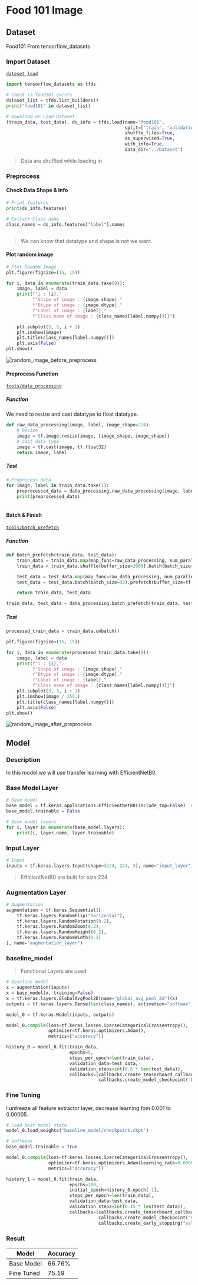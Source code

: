 # Food 101 Image 

## Dataset
Food101 From tensorflow_datasets

### Import Dataset

[`dateset_load`]()
```python
import tensorflow_datasets as tfds

# Check is food101 exists
dataset_list = tfds.list_builders()
print("food101" in dataset_list)

# Download or Load Dataset
(train_data, test_data), ds_info = tfds.load(name="food101",
                                             split=["train", "validation"],
                                             shuffle_files=True,
                                             as_supervised=True,
                                             with_info=True,
                                             data_dir="../Dataset")
```
> Data are shuffled while loading in

### Preprocess

#### Check Data Shape & Info
```python
# Print features
print(ds_info.features)

# Extract Class name
class_names = ds_info.features["label"].names
```

```shell

```

> We can know that datatype and shape is not we want.

#### Plot random image
```python
# Plot Random Image
plt.figure(figsize=(15, 15))

for i, data in enumerate(train_data.take(9)):
    image, label = data
    print(f"i : {i},"
          f"Shape of image : {image.shape},"
          f"Dtype of image : {image.dtype},"
          f"Label of image : {label},"
          f"Class name of image : {class_names[label.numpy()]}")

    plt.subplot(3, 3, i + 1)
    plt.imshow(image)
    plt.title(class_names[label.numpy()])
    plt.axis(False)
plt.show()
```

![random_image_before_preprocess]()

#### Preprocess Function
[`tools/data_processing`]()
##### Function
We need to resize and cast datatype to float datatype.
```python
def raw_data_processing(image, label, image_shape=224):
    # Resize
    image = tf.image.resize(image, [image_shape, image_shape])
    # Cast data type
    image = tf.cast(image, tf.float32)
    return image, label
```

##### Test
```python
# Preprocess data
for image, label in train_data.take(1):
    preprocessed_data = data_processing.raw_data_processing(image, label)
    print(preprocessed_data)
```

```shell

```

#### Batch & Finish
[`tools/batch_prefetch`]()

##### Function
```python
def batch_prefetch(train_data, test_data):
    train_data = train_data.map(map_func=raw_data_processing, num_parallel_calls=tf.data.AUTOTUNE)
    train_data = train_data.shuffle(buffer_size=2000).batch(batch_size=32).prefetch(buffer_size=tf.data.AUTOTUNE)

    test_data = test_data.map(map_func=raw_data_processing, num_parallel_calls=tf.data.AUTOTUNE)
    test_data = test_data.batch(batch_size=32).prefetch(buffer_size=tf.data.AUTOTUNE)

    return train_data, test_data
```

```python
train_data, test_data = data_processing.batch_prefetch(train_data, test_data)
```

##### Test
```python
processed_train_data = train_data.unbatch()

plt.figure(figsize=(15, 15))

for i, data in enumerate(processed_train_data.take(9)):
    image, label = data
    print(f"i : {i},"
          f"Shape of image : {image.shape},"
          f"Dtype of image : {image.dtype},"
          f"Label of image : {label},"
          f"Class name of image : {class_names[label.numpy()]}")
    plt.subplot(3, 3, i + 1)
    plt.imshow(image / 255.)
    plt.title(class_names[label.numpy()])
    plt.axis(False)
plt.show()
```

![random_image_after_preprocess]()

## Model

### Description
In this model we will use transfer learning with EfficientNetB0.

### Base Model Layer

```python
# Base model
base_model = tf.keras.applications.EfficientNetB0(include_top=False)  # Freeze top layer
base_model.trainable = False

# Base model layers
for i, layer in enumerate(base_model.layers):
    print(i, layer.name, layer.trainable)
```

### Input Layer
```python
# Input
inputs = tf.keras.layers.Input(shape=(224, 224, 3), name="input_layer")
```
> EfficientNetB0 are built for size 224

### Augmentation Layer
```python
# Augmentation
augmentation = tf.keras.Sequential([
    tf.keras.layers.RandomFlip("horizontal"),
    tf.keras.layers.RandomRotation(0.2),
    tf.keras.layers.RandomZoom(0.2),
    tf.keras.layers.RandomHeight(0.2),
    tf.keras.layers.RandomWidth(0.2)
], name="augmentation_layer")
```

### baseline_model
> Functional Layers are used
```python
# Baseline model
x = augmentation(inputs)
x = base_model(x, training=False)
x = tf.keras.layers.GlobalAvgPool2D(name="global_avg_pool_2d")(x)
outputs = tf.keras.layers.Dense(len(class_names), activation="softmax", name="output_layer")(x)

model_0 = tf.keras.Model(inputs, outputs)

model_0.compile(loss=tf.keras.losses.SparseCategoricalCrossentropy(),
                optimizer=tf.keras.optimizers.Adam(),
                metrics=["accuracy"])

history_0 = model_0.fit(train_data,
                        epochs=5,
                        steps_per_epoch=len(train_data),
                        validation_data=test_data,
                        validation_steps=int(0.5 * len(test_data)),
                        callbacks=[callbacks.create_tensorboard_callback("food101", "baseline_model"),
                                   callbacks.create_model_checkpoint("baseline_model")])
```

### Fine Tuning
I unfreeze all feature extractor layer, decrease learning fom 0.001 to 0.00005.

```python
# Load best model state
model_0.load_weights("baseline_model/checkpoint.ckpt")

# Unfreeze
base_model.trainable = True

model_0.compile(loss=tf.keras.losses.SparseCategoricalCrossentropy(),
                optimizer=tf.keras.optimizers.Adam(learning_rate=0.00005),
                metrics=["accuracy"])

history_1 = model_0.fit(train_data,
                        epochs=100,
                        initial_epoch=history_0.epoch[-1],
                        steps_per_epoch=len(train_data),
                        validation_data=test_data,
                        validation_steps=int(0.15 * len(test_data)),
                        callbacks=[callbacks.create_tensorboard_callback("food101", "model_1"),
                                   callbacks.create_model_checkpoint("model_1"),
                                   callbacks.create_early_stopping("val_accuracy", 5)])
```

### Result
| Model      | Accuracy |
|------------|----------|
| Base Model | 66.76%   |
| Fine Tuned | 75.19    |